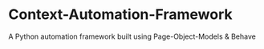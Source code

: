 # Context-Automation-Framework
A Python automation framework built using Page-Object-Models &amp; Behave
